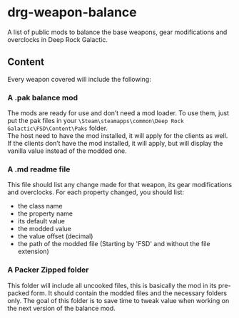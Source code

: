 # drg-weapon-balance
A list of public mods to balance the base weapons, gear modifications and overclocks in Deep Rock Galactic.

## Content
Every weapon covered will include the following:

### A .pak balance mod
The mods are ready for use and don’t need a mod loader. To use them, just put the pak files in your ```\Steam\steamapps\common\Deep Rock Galactic\FSD\Content\Paks``` folder.<br>
The host need to have the mod installed, it will apply for the clients as well. If the clients don’t have the mod installed, it will apply, but will display the vanilla value instead of the modded one.

### A .md readme file
This file should list any change made for that weapon, its gear modifications and overclocks.
For each property changed, you should list:
* the class name
* the property name
* its default value
* the modded value
* the value offset (decimal)
* the path of the modded file (Starting by 'FSD' and without the file extension)

### A Packer Zipped folder
This folder will include all uncooked files, this is basically the mod in its pre-packed form. It should contain the modded files and the necessary folders only. The goal of this folder is to save time to tweak value when working on the next version of the balance mod.
